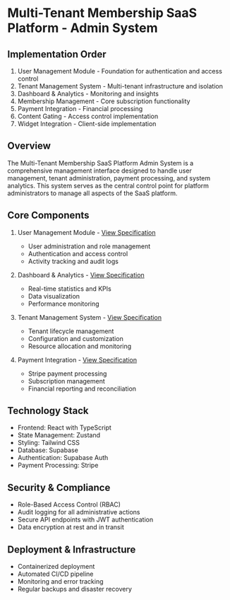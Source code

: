 # Multi-Tenant Membership SaaS Platform - Admin System

## Implementation Order
1. User Management Module - Foundation for authentication and access control
2. Tenant Management System - Multi-tenant infrastructure and isolation
3. Dashboard & Analytics - Monitoring and insights
4. Membership Management - Core subscription functionality
5. Payment Integration - Financial processing
6. Content Gating - Access control implementation
7. Widget Integration - Client-side implementation

## Overview
The Multi-Tenant Membership SaaS Platform Admin System is a comprehensive management interface designed to handle user management, tenant administration, payment processing, and system analytics. This system serves as the central control point for platform administrators to manage all aspects of the SaaS platform.

## Core Components
1. User Management Module - [View Specification](./DOCS/user-management.md) 
   - User administration and role management
   - Authentication and access control
   - Activity tracking and audit logs

2. Dashboard & Analytics - [View Specification](./dashboard.md) 
   - Real-time statistics and KPIs
   - Data visualization
   - Performance monitoring

3. Tenant Management System - [View Specification](./tenant-management.md) 
   - Tenant lifecycle management
   - Configuration and customization
   - Resource allocation and monitoring

4. Payment Integration - [View Specification](./payment-integration.md) 
   - Stripe payment processing
   - Subscription management
   - Financial reporting and reconciliation

## Technology Stack
- Frontend: React with TypeScript
- State Management: Zustand
- Styling: Tailwind CSS
- Database: Supabase
- Authentication: Supabase Auth
- Payment Processing: Stripe

## Security & Compliance
- Role-Based Access Control (RBAC)
- Audit logging for all administrative actions
- Secure API endpoints with JWT authentication
- Data encryption at rest and in transit

## Deployment & Infrastructure
- Containerized deployment
- Automated CI/CD pipeline
- Monitoring and error tracking
- Regular backups and disaster recovery

